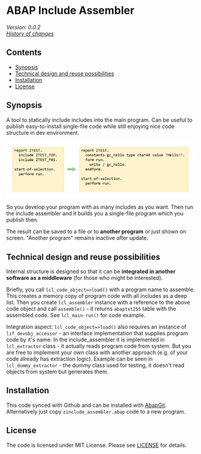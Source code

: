 # ABAP Include Assembler #

*Version: 0.0.2*    
*[History of changes](/changelog.txt)*

## Contents ##

<!-- start toc -->

- [Synopsis](#synopsis)
- [Technical design and reuse possibilities](#technical-design-and-reuse-possibilities)
- [Installation](#installation)
- [License](#license)

<!-- end toc -->

## Synopsis ##

A tool to statically include includes into the main program. Can be useful to publish easy-to-install single-file code while still enjoying nice code structure in dev environment.

![illustration1](illustration_small.png)

So you develop your program with as many includes as you want. Then run the include assembler and it builds you a single-file program which you publish then.

The result can be saved to a file or to **another program** or just shown on screen. "Another program" remains inactive after update. 

## Technical design and reuse possibilities ##

Internal structure is designed so that it can be **integrated in another software as a middleware** (for those who might be interested).

Briefly, you call `lcl_code_object=>load()` with a program name to assemble. This creates a memory copy of program code with all includes as a deep list. Then you create `lcl_assembler` instance with a reference to the above code object and call `assemble()` - it returns `abaptxt255` table with the assembled code. See `lcl_main-run()` for code example.

Integration aspect: `lcl_code_object=>load()` also requires an instance of `lif_devobj_accessor` - an interface implementation that supplies program code by it's name. In the include_assembler it is implemented in `lcl_extractor` class - it actually reads program code from system. But you are free to implement your own class with another approach (e.g. of your code already has extraction logic). Example can be seen in `lcl_dummy_extractor` - the dummy class used for testing, it doesn't read objects from system but generates them.

## Installation ##

This code synced with Github and can be installed with [AbapGit](https://github.com/larshp/abapGit). 
Alternatively just copy `zinclude_assembler.abap` code to a new program.

## License ##

The code is licensed under MIT License. Please see [LICENSE](/LICENSE) for details.


